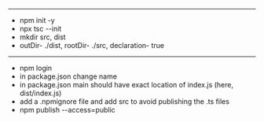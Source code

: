 ******************

- npm init -y
- npx tsc --init
- mkdir src, dist
- outDir- ./dist, rootDir- ./src, declaration- true

******************

- npm login
- in  package.json change name
- in package.json main should have exact location of index.js (here, dist/index.js)
- add a .npmignore file and add src to avoid publishing the .ts files
- npm publish --access=public